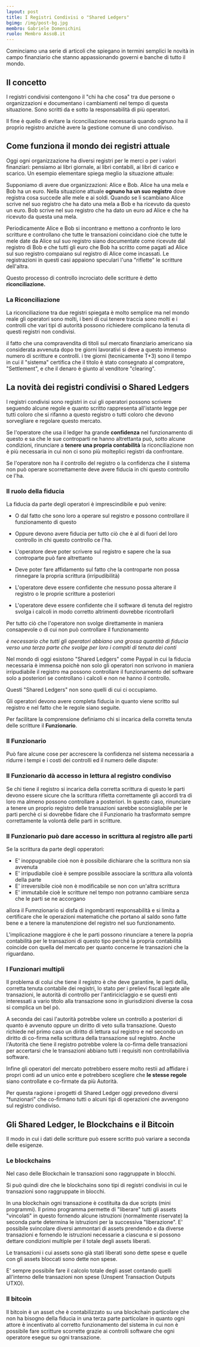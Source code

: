 ```yaml
---
layout: post
title: I Registri Condivisi o "Shared Ledgers"
bgimg: /img/post-bg.jpg
membro: Gabriele Domenichini
ruolo: Membro AssoB.it
---
```

Cominciamo una serie di articoli che spiegano in termini semplici le novità
in campo finanziario che stanno appassionando governi e banche di tutto il mondo.

<!-- more -->
## Il concetto

I registri condivisi contengono il "chi ha che cosa" tra due persone o
organizzazioni e documentano i cambiamenti nel tempo di questa situazione.
Sono scritti da e sotto la responsabilità di più operatori.

Il fine è quello di evitare la riconciliazione necessaria quando ognuno ha
il proprio registro anzichè avere la gestione comune di uno condiviso.

## Come funziona il mondo dei registri attuale

Oggi ogni organizzazione ha diversi registri per le merci o per i valori
finanziari: pensiamo ai libri giornale, ai libri contabili, ai libri di carico
e scarico.
Un esempio elementare spiega meglio la situazione attuale:

Supponiamo di avere due organizzazioni: Alice e Bob.
Alice ha una mela e Bob ha un euro. Nella situazione
attuale **ognuno ha un suo registro** dove registra cosa succede alle mele e ai soldi.
Quando se li scambiano Alice scrive nel suo registro che ha dato una mela
a Bob e ha ricevuto da questo un euro.
Bob scrive  nel suo registro che ha dato un euro ad Alice e che ha ricevuto
da questa una mela.

Periodicamente Alice e Bob si incontrano e mettono a confronto le loro scritture
e controllano che tutte le transazioni coincidano cioè che tutte le mele date da
Alice sul suo registro siano documentate come ricevute dal
registro di Bob e che tutti gli euro che Bob ha scritto come pagati ad Alice
sul suo registro compaiano sul registro di Alice come incassati. Le
registrazioni in questi casi appaiono speculari l'una
"riflette" le scritture dell'altra.

Questo processo di controllo incrociato delle scritture è detto
**riconciliazione.**

### La Riconciliazione
La riconciliazione tra due registri spiegata è molto semplice ma
nel mondo reale gli operatori sono molti, i beni di cui tenere traccia sono
molti e i controlli che vari tipi di autorità possono richiedere complicano
la tenuta di questi registri non condivisi.


il fatto che una
compravendita di titoli sul mercato finanziario americano sia considerata
avvenuta dopo tre giorni lavorativi si deve a questo immenso numero di
scritture e controlli. i tre giorni (tecnicamente T+3) sono il tempo in cui il
"sistema" certifica che il titolo è stato consegnato al compratore,
"Settlement", e che il denaro è giunto al venditore "clearing".

## La novità dei registri condivisi o Shared Ledgers

I registri condivisi sono registri in cui gli operatori possono scrivere
seguendo alcune regole e quanto scritto rappresenta all'istante legge per
tutti coloro che si rifanno a questo registro o tutti coloro che devono
sorvegliare e regolare questo mercato.

Se l'operatore che usa il ledger ha grande **confidenza** nel funzionamento di
questo e sa che le sue controparti ne hanno altrettanta può, sotto alcune
condizioni, rinunciare a **tenere una propria contabilità** la riconciliazione non
è più necessaria in cui non ci sono più molteplici registri da confrontare.

Se l'operatore non ha il controllo del registro o la confidenza che il sistema
non può operare scorrettamente deve avere fiducia in chi questo controllo ce
l'ha.

### Il ruolo della fiducia

La fiducia da parte degli operatori è imprescindibile e può venire:

* O dal fatto che sono loro a operare sul registro e possono controllare il
funzionamento di questo
* Oppure devono avere fiducia per tutto ciò che è al di fuori del loro
controllo in chi questo controllo ce l'ha.

* L'operatore deve poter scrivere sul registro e sapere che la sua controparte
può fare altrettanto
* Deve poter fare affidamento sul fatto che la controparte non possa rinnegare
la propria scrittura (irripudibilità)
* L'operatore deve essere confidente che nessuno possa alterare il registro
o le proprie scritture a posteriori
* L'operatore deve essere confidente che il software di tenuta del registro
svolga i calcoli in modo corretto altrimenti dovrebbe ricontrollarli

Per tutto ciò che l'operatore non svolge direttamente in maniera consapevole
o di cui non può controllare il funzionamento

*è necessario che tutti gli operatori abbiano una grossa quantità di fiducia
verso una terza parte che svolge per loro i compiti di tenuta dei conti*

Nel mondo di oggi esistono "Shared Ledgers" come Paypal in cui la fiducia
necessaria è immensa poichè non solo gli operatori non scrivono in maniera
irripudiabile il registro ma possono controllare il funzionamento del
software solo a posteriori se controllano i calcoli e non ne hanno il controllo.

Questi "Shared Ledgers" non sono quelli di cui ci occupiamo.







Gli operatori devono avere completa fiducia in quanto viene scritto sul
registro e nel fatto che le regole siano seguite.

Per facilitare la comprensione definiamo chi si incarica della corretta
tenuta delle scritture il **Funzionario**.

### Il Funzionario

Può fare alcune cose per accrescere la confidenza nel sistema necessaria a
ridurre i tempi e i costi dei controlli ed il numero delle dispute:

### Il Funzionario dà accesso in lettura al registro condiviso

Se chi tiene il registro si incarica della corretta scrittura di questo
le parti devono essere sicure che la scrittura rifletta correttamente gli
accordi tra di loro ma almeno possono controllare a posteriori. In questo caso,
rinunciare a tenere un proprio registro delle transazioni sarebbe
sconsigliabile per le parti perchè ci si dovrebbe fidare che il Funzionario
ha trasformato sempre correttamente la volontà delle parti in scritture.

### Il Funzionario può dare accesso in scrittura al registro alle parti

Se la scrittura da parte degli opperatori:

* E' inoppugnabile cioè non è possibile dichiarare che la scrittura non sia avvenuta
* E' irripudiabile cioè è sempre possibile associare la scrittura alla volontà della
parte
* E' irreversibile cioè non è modificabile se non con un'altra scrittura
* E' immutabile cioè le scritture nel tempo non potranno cambiare senza che le
parti se ne accorgano

allora il Fumnzionario si disfa di ingombranti responsabilità e si limita a
certificare che le operazioni matematiche che portano al saldo sono fatte bene
e a tenere la manutenzione del registro nel suo funzionamento.

L'implicazione maggiore è che le parti possono rinunciare a tenere la popria
contabilità per le transazioni di questo tipo perché la propria contabilità
coincide con quella del mercato per quanto concerne le transazioni che la
riguardano.

### I Funzionari multipli
Il problema di colui che tiene il registro è che deve garantire, le parti della,
corretta tenuta contabile dei registri, lo stato per i prelievi fiscali legate
alle transazioni, le autorità di controllo per l'antiriciclaggio e se questi
enti interessati a vario titolo alla transazione sono in giurisdizioni
diverse la cosa si complica un bel pò.

A seconda dei casi l'autorità potrebbe volere un controllo a posteriori
di quanto è avvenuto oppure un diritto di veto sulla
transazione. Questo richiede nel primo caso un diritto di lettura sul registro
e nel secondo un diritto di co-firma nella scrittura della transazione sul
registro.
Anche l'Autorità che tiene il registro potrebbe volere la co-firma delle
transazioni per accertarsi che le transazioni abbiano tutti i requisiti non
controllabilivia software.

Infine gli operatori del mercato potrebbero essere molto restii ad affidare
i propri conti ad un unico ente e potrebbero scegliere che **le stesse regole**
siano controllate e co-firmate da più Autorità.

Per questa ragione i progetti di Shared Ledger oggi prevedono diversi "funzionari"
che co-firmano tutti o alcuni tipi di operazioni che avvengono sul registro
condiviso.

## Gli Shared Ledger, le Blockchains e il Bitcoin

Il modo in cui i dati delle scritture può essere scritto può variare a seconda
delle esigenze.

### Le blockchains
Nel caso delle Blockchain le transazioni sono raggruppate in blocchi.

Si può quindi dire che le blockchains sono tipi di registri condivisi in cui
le transazioni sono raggruppate in blocchi.

In una blockchain ogni transazione è costituita da due scripts (mini programmi).
Il primo programma permette di "liberare" tutti gli assets "vincolati" in questo
fornendo alcune istruzioni (normalmente riservate) la seconda parte determina
le istruzioni per la successiva "liberazione". E' possibile svincolare diversi
ammontari di assets prendendo e da diverse transazioni e fornendo le istruzioni
necessarie a ciascuna e si possono dettare condizioni multiple per il totale
degli assets liberati.

Le transazioni i cui assets sono già stati liberati sono dette spese e quelle
con gli assets bloccati sono dette non spese.

E' sempre possibile fare il calcolo totale degli asset contando quelli
all'interno delle transazioni non spese (Unspent Transaction Outputs UTXO).

### Il bitcoin

Il bitcoin è un asset che è contabilizzato su una blockchain particolare che
non ha bisogno della fiducia in una terza parte particolare in quanto ogni
attore è incentivato al corretto funzionamento del sistema in cui non è
possibile fare scritture scorrette grazie ai controlli software che ogni
operatore esegue su ogni transazione.
